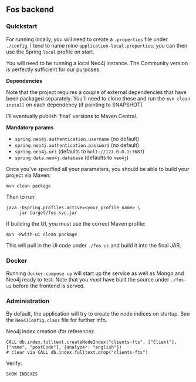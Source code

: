 ## Fos backend

### Quickstart

For running locally, you will need to create a `.properties` file under `./config`. I 
tend to name mine `application-local.properties`: you can then use the Spring `local`
profile on start.

You will need to be running a local Neo4j instance. The Community version is perfectly
sufficient for our purposes.

**Dependencies**

Note that the project requires a couple of external dependencies that have been
packaged separately. You'll need to clone these and run the `mvn clean install` on
each dependency (if pointing to SNAPSHOT).

I'll eventually publish ‘final’ versions to Maven Central.

**Mandatory params**

- `spring.neo4j.authentication.username` (no default)
- `spring.neo4j.authentication.password` (no default)
- `spring.neo4j.uri` (defaults to `bolt://127.0.0.1:7687`)
- `spring.data.neo4j.database` (defaults to `neo4j`)

Once you've specified all your parameters, you should be able to build your project via
Maven:

```$bash
mvn clean package
```

Then to run:

```$bash
java -Dspring.profiles.active=<your_profile_name> \
    -jar target/fos-svc.jar
```

If building the UI, you must use the correct Maven profile:

```$bash
mvn -Pwith-ui clean package
```

This will pull in the UI code under `./fos-ui` and build it into the final
JAR.

### Docker

Running `docker-compose up` will start up the service as well as Mongo and Neo4j
ready to test. Note that you _must_ have built the source under `./fos-ui` before
the frontend is served.

### Administration

By default, the application will try to create the node indices on startup. See
the `Neo4JConfig.class` file for further info.

Neo4j index creation (for reference):

```
CALL db.index.fulltext.createNodeIndex("clients-fts", ["Client"], ["name", "postCode"], {analyzer: "english"})
# clear via CALL db.index.fulltext.drop("clients-fts")
```

Verify:
```
SHOW INDEXES
```

